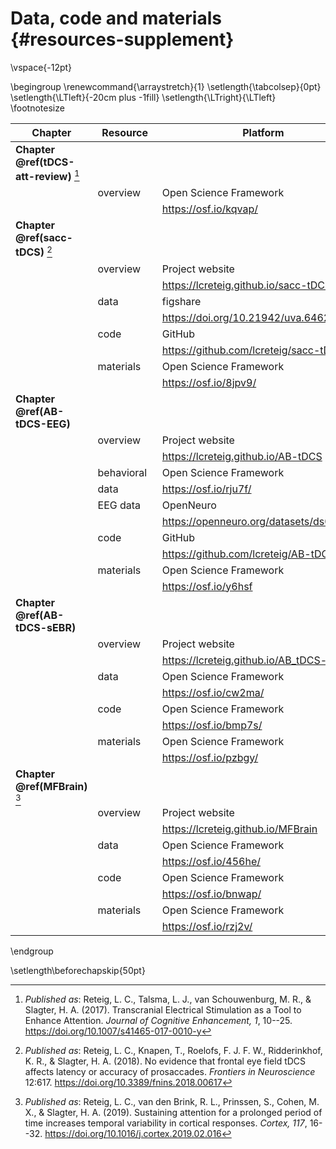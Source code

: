 

# Data, code and materials {#resources-supplement}

\vspace{-12pt}

\begingroup
\renewcommand{\arraystretch}{1}
\setlength{\tabcolsep}{0pt}
\setlength{\LTleft}{-20cm plus -1fill}
\setlength{\LTright}{\LTleft}
\footnotesize

| Chapter                                  | Resource     | Platform                                  | DOI                                |
|------------------------------------------|--------------|-------------------------------------------|------------------------------------|
| __Chapter \@ref(tDCS-att-review)__ [^ch2] |              |                                           |                                    |
|                                          | overview     | Open Science Framework                    | 10.17605/OSF.IO/KQVAP              |
|                                          |              | <https://osf.io/kqvap/>                   |                                    |
| __Chapter \@ref(sacc-tDCS)__ [^ch3]       |              |                                           |                                    |
|                                          | overview     | Project website                           |                                    |
|                                          |              | <https://lcreteig.github.io/sacc-tDCS>    |                                    |
|                                          | data         | figshare                                  | 10.21942/uva.6462770               |
|                                          |              | <https://doi.org/10.21942/uva.6462770.v1> |                                    |
|                                          | code         | GitHub                                    | 10.5281/zenodo.1410502             |
|                                          |              | <https://github.com/lcreteig/sacc-tDCS>   |                                    |
|                                          | materials    | Open Science Framework                    | 10.17605/OSF.IO/8JPV9              |
|                                          |              | <https://osf.io/8jpv9/>                   |                                    |
| __Chapter \@ref(AB-tDCS-EEG)__           |              |                                           |                                    |
|                                          | overview     | Project website                           |                                    |
|                                          |              | <https://lcreteig.github.io/AB-tDCS>      |                                    |
|                                          | behavioral&nbsp;&nbsp;   | Open Science Framework                    | 10.17605/OSF.IO/RJU7F              |
|                                          | data         | <https://osf.io/rju7f/>                   |                                    |
|                                          | EEG data     | OpenNeuro                                 | 10.18112/openneuro.ds001810.v1.1.0 |
|                                          |              | <https://openneuro.org/datasets/ds001810> |                                    |
|                                          | code         | GitHub                                    | 10.5281/zenodo.3233872             |
|                                          |              | <https://github.com/lcreteig/AB-tDCS>     |                                    |
|                                          | materials    | Open Science Framework                    | 10.17605/OSF.IO/Y6HSF              |
|                                          |              | <https://osf.io/y6hsf>                    |                                    |
| __Chapter \@ref(AB-tDCS-sEBR)__          |              |                                           |                                    |
|                                          | overview     | Project website                           |                                    |
|                                          |              | <https://lcreteig.github.io/AB_tDCS-sEBR> |                                    |
|                                          | data         | Open Science Framework                    | 10.17605/OSF.IO/CW2MA              |
|                                          |              | <https://osf.io/cw2ma/>                   |                                    |
|                                          | code         | Open Science Framework                    | 10.17605/OSF.IO/BMP7S              |
|                                          |              | <https://osf.io/bmp7s/>                   |                                    |
|                                          | materials    | Open Science Framework                    | 10.17605/OSF.IO/PZBGY              |
|                                          |              | <https://osf.io/pzbgy/>                   |                                    |
| __Chapter \@ref(MFBrain)__ [^ch6]         |              |                                           |                                    |
|                                          | overview     | Project website                           |                                    |
|                                          |              | <https://lcreteig.github.io/MFBrain>      |                                    |
|                                          | data         | Open Science Framework                    | 10.17605/OSF.IO/456HE              |
|                                          |              | <https://osf.io/456he/>                   |                                    |
|                                          | code         | Open Science Framework                    | 10.17605/OSF.IO/BNWAP              |
|                                          |              | <https://osf.io/bnwap/>                   |                                    |
|                                          | materials    | Open Science Framework                    | 10.17605/OSF.IO/RZ2JV              |
|                                          |              | <https://osf.io/rzj2v/>                   |                                    |

\endgroup

[^ch2]: _Published as_: Reteig, L. C., Talsma, L. J., van Schouwenburg, M. R., & Slagter, H. A. (2017). Transcranial Electrical Stimulation as a Tool to Enhance Attention. _Journal of Cognitive Enhancement, 1_, 10--25. <https://doi.org/10.1007/s41465-017-0010-y>

[^ch3]: _Published as_: Reteig, L. C., Knapen, T., Roelofs, F. J. F. W., Ridderinkhof, K. R., & Slagter, H. A. (2018). No evidence that frontal eye field tDCS affects latency or accuracy of prosaccades. _Frontiers in Neuroscience_ 12:617. <https://doi.org/10.3389/fnins.2018.00617>

[^ch6]: _Published as_: Reteig, L. C., van den Brink, R. L., Prinssen, S., Cohen, M. X., & Slagter, H. A. (2019). Sustaining attention for a prolonged period of time increases temporal variability in cortical responses. *Cortex, 117*, 16--32. <https://doi.org/10.1016/j.cortex.2019.02.016>

\setlength\beforechapskip{50pt}
